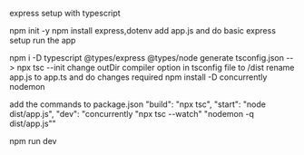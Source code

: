 express setup with typescript

npm init -y
npm install express,dotenv
add app.js and do basic express setup
run the app

npm i -D typescript @types/express @types/node
generate tsconfig.json --> npx tsc --init
change outDir compiler option in tsconfig file to /dist
rename app.js to app.ts and do changes required
npm install -D concurrently nodemon

add the commands to package.json
"build": "npx tsc",
"start": "node dist/app.js",
"dev": "concurrently \"npx tsc --watch\" \"nodemon -q dist/app.js\""

npm run dev
